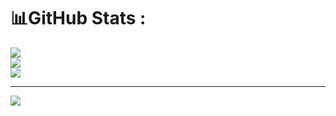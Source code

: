 # 📊GitHub Stats :
![](https://github-readme-stats.vercel.app/api?username=TieuLongPhan&theme=radical&hide_border=false&include_all_commits=false&count_private=false)<br/>
![](https://github-readme-streak-stats.herokuapp.com/?user=TieuLongPhan&theme=radical&hide_border=false)<br/>
![](https://github-readme-stats.vercel.app/api/top-langs/?username=TieuLongPhan&theme=radical&hide_border=false&include_all_commits=false&count_private=false&layout=compact)

---
[![](https://visitcount.itsvg.in/api?id=TieuLongPhan&icon=0&color=0)](https://visitcount.itsvg.in)

